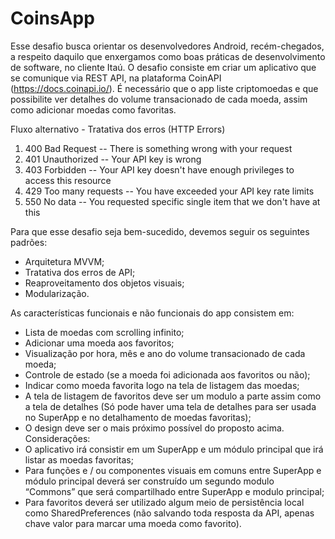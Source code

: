 # CoinsApp
Esse desafio busca orientar os desenvolvedores Android, recém-chegados, a respeito daquilo que enxergamos como boas práticas de 
desenvolvimento de software, no cliente Itaú. O desafio consiste em criar um aplicativo que se comunique via REST API, 
na plataforma CoinAPI (https://docs.coinapi.io/). É necessário que o app liste criptomoedas e que possibilite ver detalhes do volume 
transacionado de cada moeda, assim como adicionar moedas como favoritas.

Fluxo alternativo - Tratativa dos erros (HTTP Errors)
1. 400 Bad Request -- There is something wrong with your request
1. 401 Unauthorized -- Your API key is wrong
1. 403 Forbidden -- Your API key doesn't have enough privileges to access this
resource
1. 429 Too many requests -- You have exceeded your API key rate limits
1. 550 No data -- You requested specific single item that we don't have at this

Para que esse desafio seja bem-sucedido, devemos seguir os seguintes padrões:
  -  Arquitetura MVVM;
  -  Tratativa dos erros de API;
  -  Reaproveitamento dos objetos visuais;
  -  Modularização.
   
As características funcionais e não funcionais do app consistem em:
*  Lista de moedas com scrolling infinito;
*  Adicionar uma moeda aos favoritos;
*  Visualização por hora, mês e ano do volume transacionado de cada moeda;
*  Controle de estado (se a moeda foi adicionada aos favoritos ou não);
*  Indicar como moeda favorita logo na tela de listagem das moedas;
*  A tela de listagem de favoritos deve ser um modulo a parte assim como a tela
de detalhes (Só pode haver uma tela de detalhes para ser usada no SuperApp
e no detalhamento de moedas favoritas);
*  O design deve ser o mais próximo possível do proposto acima.
Considerações:
*  O aplicativo irá consistir em um SuperApp e um módulo principal que irá listar as moedas favoritas;
*  Para funções e / ou componentes visuais em comuns entre SuperApp e módulo principal deverá ser
construído um segundo modulo “Commons” que será compartilhado entre SuperApp e modulo principal;
*  Para favoritos deverá ser utilizado algum meio de persistência local como SharedPreferences
(não salvando toda resposta da API, apenas chave valor para marcar uma moeda como favorito).
